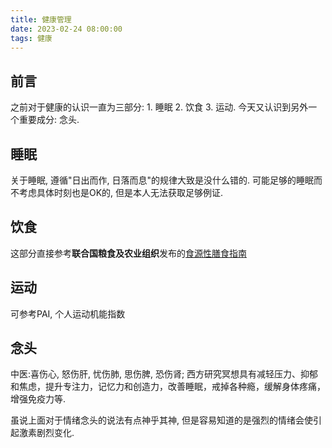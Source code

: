 ```yaml
---
title: 健康管理
date: 2023-02-24 08:00:00
tags: 健康
---
```


## 前言

之前对于健康的认识一直为三部分: 1. 睡眠 2. 饮食 3. 运动. 今天又认识到另外一个重要成分: 念头.

## 睡眠

关于睡眠, 遵循"日出而作, 日落而息"的规律大致是没什么错的. 可能足够的睡眠而不考虑具体时刻也是OK的, 但是本人无法获取足够例证.

## 饮食

这部分直接参考**联合国粮食及农业组织**发布的[食源性膳食指南](https://www.fao.org/nutrition/education/food-dietary-guidelines/zh/)

## 运动

可参考PAI, 个人运动机能指数

## 念头

中医:喜伤心, 怒伤肝, 忧伤肺, 思伤脾, 恐伤肾; 西方研究冥想具有减轻压力、抑郁和焦虑，提升专注力，记忆力和创造力，改善睡眠，戒掉各种瘾，缓解身体疼痛，增强免疫力等.

虽说上面对于情绪念头的说法有点神乎其神, 但是容易知道的是强烈的情绪会使引起激素剧烈变化.

